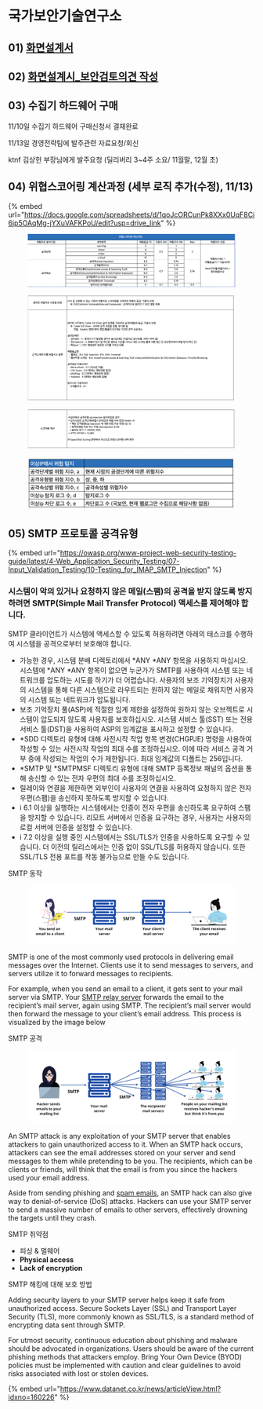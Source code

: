 # 국가보안기술연구소

## 01) [화면설계서](https://docs.google.com/presentation/d/1-K1-ukUFHOR9UJDNIJKomVX3K8SXQTF6/edit?usp=drive\_link\&ouid=101332176627069382597\&rtpof=true\&sd=true)

## 02) [화면설계시\_보안검토의견 작성](https://docs.google.com/presentation/d/1-LOFPzaLq0i2-inhTFxheiz1cYi6NXw76U3mULkrWrw/edit?usp=drive\_link)



## 03) 수집기 하드웨어 구매

11/10일 수집기 하드웨어 구매신청서 결재완료

11/13일 경영전략팀에 발주관련 자료요청/회신

&#x20;           ktnf 김상헌 부장님에게 발주요청 (딜리버리 3\~4주 소요/ 11월말, 12월 초)



## 04) 위협스코어링 계산과정 (세부 로직 추가(수정), 11/13)

{% embed url="https://docs.google.com/spreadsheets/d/1qoJcORCunPk8XXx0UqF8Ci6jp5OAqMg-jYXuVAFKPoU/edit?usp=drive_link" %}

<figure><img src="../../.gitbook/assets/image (21).png" alt=""><figcaption></figcaption></figure>

<figure><img src="../../.gitbook/assets/image (22).png" alt=""><figcaption></figcaption></figure>

<figure><img src="../../.gitbook/assets/image (23).png" alt=""><figcaption></figcaption></figure>

<figure><img src="../../.gitbook/assets/image (24).png" alt=""><figcaption></figcaption></figure>



## 05) SMTP 프로토콜 공격유형

{% embed url="https://owasp.org/www-project-web-security-testing-guide/latest/4-Web_Application_Security_Testing/07-Input_Validation_Testing/10-Testing_for_IMAP_SMTP_Injection" %}

### 시스템이 악의 있거나 요청하지 않은 메일(스팸)의 공격을 받지 않도록 방지하려면 SMTP(Simple Mail Transfer Protocol) 액세스를 제어해야 합니다.

SMTP 클라이언트가 시스템에 액세스할 수 있도록 허용하려면 아래의 태스크를 수행하여 시스템을 공격으로부터 보호해야 합니다.

* 가능한 경우, 시스템 분배 디렉토리에서 \*ANY \*ANY 항목을 사용하지 마십시오. 시스템에 \*ANY \*ANY 항목이 없으면 누군가가 SMTP를 사용하여 시스템 또는 네트워크를 압도하는 시도를 하기가 더 어렵습니다. 사용자의 보조 기억장치가 사용자의 시스템을 통해 다른 시스템으로 라우트되는 원하지 않는 메일로 채워지면 사용자의 시스템 또는 네트워크가 압도됩니다.
* 보조 기억장치 풀(ASP)에 적절한 임계 제한을 설정하여 원하지 않는 오브젝트로 시스템이 압도되지 않도록 사용자를 보호하십시오. 시스템 서비스 툴(SST) 또는 전용 서비스 툴(DST)을 사용하여 ASP의 임계값을 표시하고 설정할 수 있습니다.
* \*SDD 디렉토리 유형에 대해 사전시작 작업 항목 변경(CHGPJE) 명령을 사용하여 작성할 수 있는 사전시작 작업의 최대 수를 조정하십시오. 이에 따라 서비스 공격 거부 중에 작성되는 작업의 수가 제한됩니다. 최대 임계값의 디폴트는 256입니다.
* \*SMTP 및 \*SMTPMSF 디렉토리 유형에 대해 SMTP 등록정보 패널의 옵션을 통해 송신할 수 있는 전자 우편의 최대 수를 조정하십시오.
* 릴레이와 연결을 제한하면 외부인이 사용자의 연결을 사용하여 요청하지 않은 전자 우편(스팸)을 송신하지 못하도록 방지할 수 있습니다.
* i 6.1 이상을 실행하는 시스템에서는 인증이 전자 우편을 송신하도록 요구하여 스팸을 방지할 수 있습니다. 리모트 서버에서 인증을 요구하는 경우, 사용자는 사용자의 로컬 서버에 인증을 설정할 수 있습니다.
* i 7.2 이상을 실행 중인 시스템에서는 SSL/TLS가 인증을 사용하도록 요구할 수 있습니다. 더 이전의 릴리스에서는 인증 없이 SSL/TLS를 허용하지 않습니다. 또한 SSL/TLS 전용 포트를 작동 불가능으로 만들 수도 있습니다.



SMTP 동작

<figure><img src="../../.gitbook/assets/image (25).png" alt=""><figcaption></figcaption></figure>

SMTP is one of the most commonly used protocols in delivering email messages over the Internet. Clients use it to send messages to servers, and servers utilize it to forward messages to recipients.

For example, when you send an email to a client, it gets sent to your mail server via SMTP. Your [SMTP relay server](https://www.techslang.com/what-is-smtp-relay-is-it-important/) forwards the email to the recipient’s mail server, again using SMTP. The recipient’s mail server would then forward the message to your client’s email address. This process is visualized by the image below



SMTP 공격

<figure><img src="../../.gitbook/assets/image (26).png" alt=""><figcaption></figcaption></figure>

An SMTP attack is any exploitation of your SMTP server that enables attackers to gain unauthorized access to it. When an SMTP hack occurs, attackers can see the email addresses stored on your server and send messages to them while pretending to be you. The recipients, which can be clients or friends, will think that the email is from you since the hackers used your email address.

Aside from sending phishing and [spam emails](https://www.techslang.com/definition/what-is-spam/), an SMTP hack can also give way to denial-of-service (DoS) attacks. Hackers can use your SMTP server to send a massive number of emails to other servers, effectively drowning the targets until they crash.



SMTP 취약점

* 피싱 & 멀웨어
* **Physical access**
* **Lack of encryption**

SMTP 해킹에 대해 보호 방법

Adding security layers to your SMTP server helps keep it safe from unauthorized access. Secure Sockets Layer (SSL) and Transport Layer Security (TLS), more commonly known as SSL/TLS, is a standard method of encrypting data sent through SMTP.

For utmost security, continuous education about phishing and malware should be advocated in organizations. Users should be aware of the current phishing methods that attackers employ. Bring Your Own Device (BYOD) policies must be implemented with caution and clear guidelines to avoid risks associated with lost or stolen devices.



{% embed url="https://www.datanet.co.kr/news/articleView.html?idxno=160226" %}

